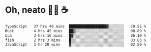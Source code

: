# Oh, neato 🧑‍💻 ☕

<!--START_SECTION:waka-->

```txt
TypeScript   37 hrs 49 mins  █████████████████▓░░░░░░░   70.55 %
Rust         4 hrs 45 mins   ██▒░░░░░░░░░░░░░░░░░░░░░░   08.89 %
Lua          3 hrs 16 mins   █▓░░░░░░░░░░░░░░░░░░░░░░░   06.10 %
fish         2 hrs 3 mins    █░░░░░░░░░░░░░░░░░░░░░░░░   03.83 %
JavaScript   1 hr 20 mins    ▓░░░░░░░░░░░░░░░░░░░░░░░░   02.50 %
```

<!--END_SECTION:waka-->
